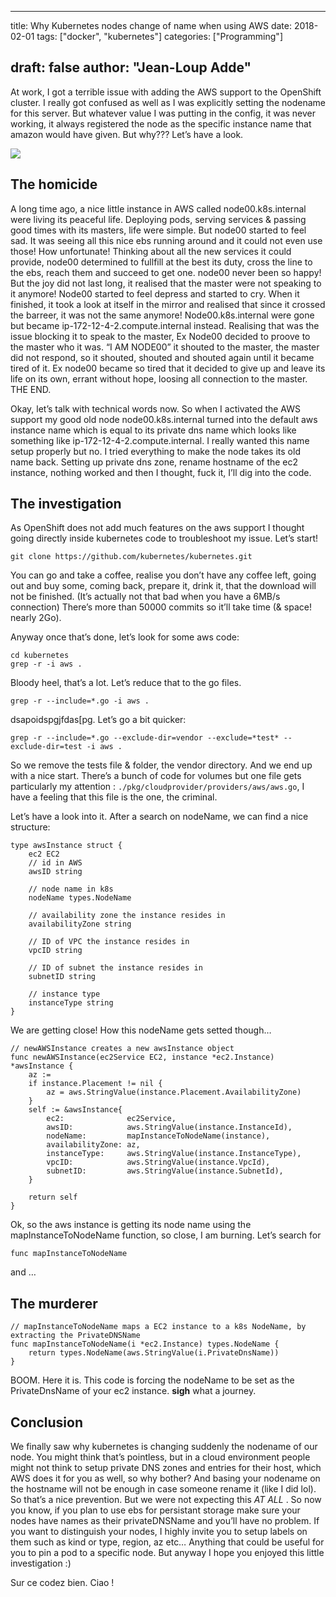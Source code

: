 
---
title: Why Kubernetes nodes change of name when using AWS
date: 2018-02-01
tags: ["docker", "kubernetes"]
categories: ["Programming"]

draft: false
author: "Jean-Loup Adde"
---

At work, I got a terrible issue with adding the AWS support to the
OpenShift cluster. I really got confused as well as I was explicitly
setting the nodename for this server. But whatever value I was putting
in the config, it was never working, it always registered the node as
the specific instance name that amazon would have given. But why???
Let’s have a look.

![](/post_preview/20180201_220758_k8s-aws.png)

## The homicide

A long time ago, a nice little instance in AWS called
node00.k8s.internal were living its peaceful life. Deploying pods,
serving services & passing good times with its masters, life were
simple. But node00 started to feel sad. It was seeing all this nice ebs
running around and it could not even use those\! How unfortunate\!
Thinking about all the new services it could provide, node00 determined
to fullfill at the best its duty, cross the line to the ebs, reach them
and succeed to get one. node00 never been so happy\! But the joy did not
last long, it realised that the master were not speaking to it anymore\!
Node00 started to feel depress and started to cry. When it finished, it
took a look at itself in the mirror and realised that since it crossed
the barreer, it was not the same anymore\! Node00.k8s.internal were gone
but became ip-172-12-4-2.compute.internal instead. Realising that was
the issue blocking it to speak to the master, Ex Node00 decided to
proove to the master who it was. “I AM NODE00” it shouted to the master,
the master did not respond, so it shouted, shouted and shouted again
until it became tired of it. Ex node00 became so tired that it decided
to give up and leave its life on its own, errant without hope, loosing
all connection to the master. THE END.

Okay, let’s talk with technical words now. So when I activated the AWS
support my good old node node00.k8s.internal turned into the default aws
instance name which is equal to its private dns name which looks like
something like ip-172-12-4-2.compute.internal. I really wanted this name
setup properly but no. I tried everything to make the node takes its old
name back. Setting up private dns zone, rename hostname of the ec2
instance, nothing worked and then I thought, fuck it, I’ll dig into the
code.

## The investigation

As OpenShift does not add much features on the aws support I thought
going directly inside kubernetes code to troubleshoot my issue. Let’s
start\!

    git clone https://github.com/kubernetes/kubernetes.git

You can go and take a coffee, realise you don’t have any coffee left,
going out and buy some, coming back, prepare it, drink it, that the
download will not be finished. (It’s actually not that bad when you have
a 6MB/s connection) There’s more than 50000 commits so it’ll take time
(& space\! nearly 2Go).

Anyway once that’s done, let’s look for some aws code:

    cd kubernetes
    grep -r -i aws .

Bloody heel, that’s a lot. Let’s reduce that to the go files.

    grep -r --include=*.go -i aws .

dsapoidspgjfdas\[pg. Let’s go a bit
    quicker:

    grep -r --include=*.go --exclude-dir=vendor --exclude=*test* --exclude-dir=test -i aws .

So we remove the tests file & folder, the vendor directory. And we end
up with a nice start. There’s a bunch of code for volumes but one file
gets particularly my attention :
`./pkg/cloudprovider/providers/aws/aws.go`, I have a feeling that this
file is the one, the criminal.

Let’s have a look into it. After a search on nodeName, we can find a
nice structure:

    type awsInstance struct {
        ec2 EC2
        // id in AWS
        awsID string

        // node name in k8s
        nodeName types.NodeName

        // availability zone the instance resides in
        availabilityZone string

        // ID of VPC the instance resides in
        vpcID string

        // ID of subnet the instance resides in
        subnetID string

        // instance type
        instanceType string
    }

We are getting close\! How this nodeName gets setted though…

    // newAWSInstance creates a new awsInstance object
    func newAWSInstance(ec2Service EC2, instance *ec2.Instance) *awsInstance {
        az :=
        if instance.Placement != nil {
            az = aws.StringValue(instance.Placement.AvailabilityZone)
        }
        self := &awsInstance{
            ec2:              ec2Service,
            awsID:            aws.StringValue(instance.InstanceId),
            nodeName:         mapInstanceToNodeName(instance),
            availabilityZone: az,
            instanceType:     aws.StringValue(instance.InstanceType),
            vpcID:            aws.StringValue(instance.VpcId),
            subnetID:         aws.StringValue(instance.SubnetId),
        }

        return self
    }

Ok, so the aws instance is getting its node name using the
mapInstanceToNodeName function, so close, I am burning. Let’s search for

    func mapInstanceToNodeName

and
    …

## The murderer

    // mapInstanceToNodeName maps a EC2 instance to a k8s NodeName, by extracting the PrivateDNSName
    func mapInstanceToNodeName(i *ec2.Instance) types.NodeName {
        return types.NodeName(aws.StringValue(i.PrivateDnsName))
    }

BOOM. Here it is. This code is forcing the nodeName to be set as the
PrivateDnsName of your ec2 instance. **sigh** what a journey.

## Conclusion

We finally saw why kubernetes is changing suddenly the nodename of our
node. You might think that’s pointless, but in a cloud environment
people might not think to setup private DNS zones and entries for their
host, which AWS does it for you as well, so why bother? And basing your
nodename on the hostname will not be enough in case someone rename it
(like I did lol). So that’s a nice prevention. But we were not expecting
this *AT ALL* . So now you know, if you plan to use ebs for persistant
storage make sure your nodes have names as their privateDNSName and
you’ll have no problem. If you want to distinguish your nodes, I
highly invite you to setup labels on them such as kind or type, region,
az etc… Anything that could be useful for you to pin a pod to a specific
node. But anyway I hope you enjoyed this little investigation :)

Sur ce codez bien. Ciao \!

